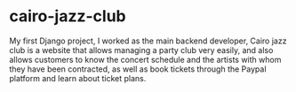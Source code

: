 # cairo-jazz-club
My first Django project, I worked as the main backend developer, Cairo jazz club is a website that allows managing a party club very easily, and also allows customers to know the concert schedule and the artists with whom they have been contracted, as well as book tickets through the Paypal platform and learn about ticket plans.
